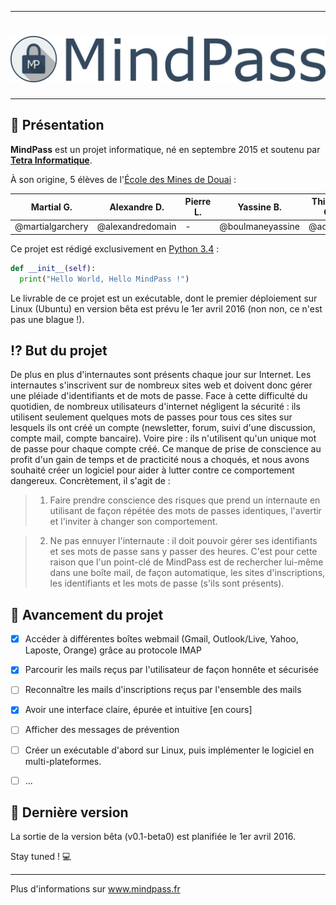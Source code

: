﻿---

# [![MindPass](https://raw.githubusercontent.com/MindPass/Code/master/Interface%5Fgraphique/PyQt/ressources/MindPass-logoHQ.png)](http://www.mindpass.fr/)

---

## :two_men_holding_hands: Présentation

**MindPass** est un projet informatique, né en septembre 2015 et soutenu par **[Tetra Informatique](http://www.tetra-informatique.com/)**.

À son origine, 5 élèves de l'[École des Mines de Douai](http://www.mines-douai.fr/) :

Martial G. | Alexandre D. | Pierre L. | Yassine B. | Thibaut C.
------------ | ------------- | ------------- | ------------- | -------------
@martialgarchery | @alexandredomain | - | @boulmaneyassine | @aquathi

Ce projet est rédigé exclusivement en [Python 3.4](https://docs.python.org/3.4/) :

```python
def __init__(self):
  print("Hello World, Hello MindPass !")
```

Le livrable de ce projet est un exécutable, dont le premier déploiement sur Linux (Ubuntu) en version bêta est prévu le 1er avril 2016 (non non, ce n'est pas une blague !).


## :interrobang: But du projet

De plus en plus d'internautes sont présents chaque jour sur Internet. Les internautes s'inscrivent sur de nombreux sites web et doivent donc gérer une pléiade d'identifiants et de mots de passe. Face à cette difficulté du quotidien, de nombreux utilisateurs d'internet négligent la sécurité : ils utilisent seulement quelques mots de passes pour tous ces sites sur lesquels ils ont créé un compte (newsletter, forum, suivi d'une discussion, compte mail, compte bancaire). Voire pire : ils n'utilisent qu'un unique mot de passe pour chaque compte créé. Ce manque de prise de conscience au profit d'un gain de temps et de practicité nous a choqués, et nous avons souhaité créer un logiciel pour aider à lutter contre ce comportement dangereux. Concrètement, il s'agit de :

> 1. Faire prendre conscience des risques que prend un internaute en utilisant de façon répétée des mots de passes identiques, l'avertir et l'inviter à changer son comportement.

> 2. Ne pas ennuyer l'internaute : il doit pouvoir gérer ses identifiants et ses mots de passe sans y passer des heures. C'est pour cette raison que l'un point-clé de MindPass est de rechercher lui-même dans une boîte mail, de façon automatique, les sites d'inscriptions, les identifiants et les mots de passe (s'ils sont présents).


## :wrench: Avancement du projet

- [x] Accéder à différentes boîtes webmail (Gmail, Outlook/Live, Yahoo, Laposte, Orange) grâce au protocole IMAP

- [x] Parcourir les mails reçus par l'utilisateur de façon honnête et sécurisée

- [ ] Reconnaître les mails d'inscriptions reçus par l'ensemble des mails

- [x] Avoir une interface claire, épurée et intuitive [en cours]

- [ ] Afficher des messages de prévention

- [ ] Créer un exécutable d'abord sur Linux, puis implémenter le logiciel en multi-plateformes.

- [ ] ...


## :floppy_disk: Dernière version

La sortie de la version bêta (v0.1-beta0) est planifiée le 1er avril 2016.

Stay tuned ! :computer:


---

Plus d'informations sur www.mindpass.fr
